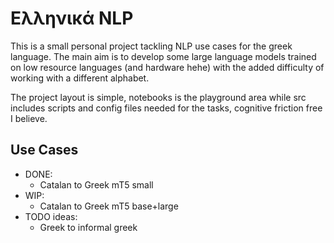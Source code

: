 # Ελληνικά NLP

This is a small personal project tackling NLP use cases for the greek language. 
The main aim is to develop some large language models trained on low resource languages (and hardware hehe) with the added difficulty of working with a different alphabet. 

The project layout is simple, notebooks is the playground area while src includes scripts and config files needed for the tasks, cognitive friction free I believe. 

## Use Cases

- DONE:
    - Catalan to Greek mT5 small
- WIP:
    - Catalan to Greek mT5 base+large
- TODO ideas:
    - Greek to informal greek 
